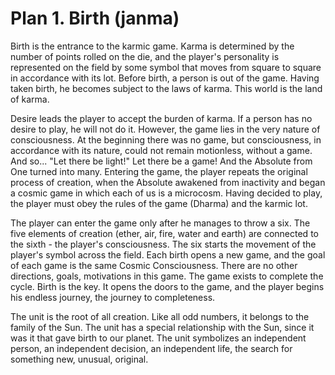 # Plan 1. Birth (janma)

Birth is the entrance to the karmic game. Karma is determined by the number of points rolled on the die, and the player's personality is represented on the field by some symbol that moves from square to square in accordance with its lot. Before birth, a person is out of the game. Having taken birth, he becomes subject to the laws of karma. This world is the land of karma.

Desire leads the player to accept the burden of karma. If a person has no desire to play, he will not do it. However, the game lies in the very nature of consciousness. At the beginning there was no game, but consciousness, in accordance with its nature, could not remain motionless, without a game. And so... "Let there be light!" Let there be a game! And the Absolute from One turned into many. Entering the game, the player repeats the original process of creation, when the Absolute awakened from inactivity and began a cosmic game in which each of us is a microcosm. Having decided to play, the player must obey the rules of the game (Dharma) and the karmic lot.

The player can enter the game only after he manages to throw a six. The five elements of creation (ether, air, fire, water and earth) are connected to the sixth - the player's consciousness. The six starts the movement of the player's symbol across the field. Each birth opens a new game, and the goal of each game is the same Cosmic Consciousness. There are no other directions, goals, motivations in this game. The game exists to complete the cycle. Birth is the key. It opens the doors to the game, and the player begins his endless journey, the journey to completeness.

The unit is the root of all creation. Like all odd numbers, it belongs to the family of the Sun. The unit has a special relationship with the Sun, since it was it that gave birth to our planet. The unit symbolizes an independent person, an independent decision, an independent life, the search for something new, unusual, original.
